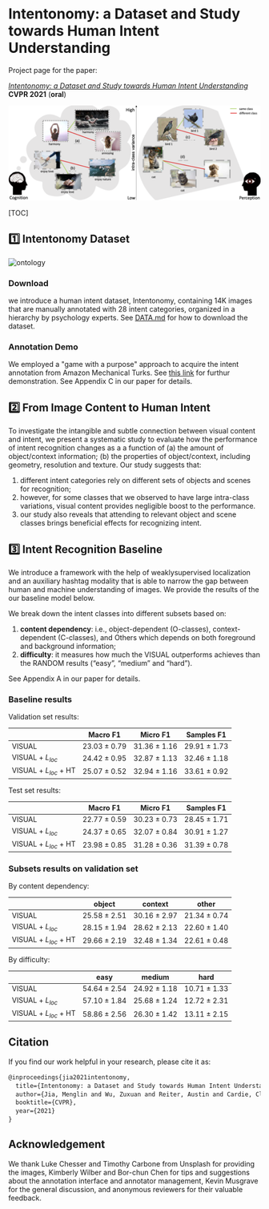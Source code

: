 

# Intentonomy: a Dataset and Study towards Human Intent Understanding

Project page for the paper:

[*Intentonomy: a Dataset and Study towards Human Intent Understanding*](https://arxiv.org/abs/2011.05558) **CVPR 2021** (**oral**)

![teaser](images/teaser.png)



[TOC]



## 1️⃣ Intentonomy Dataset

![ontology](images/ontology.gif)

### Download 

we introduce a human intent dataset, Intentonomy, containing 14K images that are manually annotated with 28 intent categories, organized in a hierarchy by psychology experts. See [DATA.md](https://github.com/KMnP/intentonomy/blob/master/DATA.md) for how to download the dataset.

### Annotation Demo

We employed a "game with a purpose" approach to acquire the intent annotation from Amazon Mechanical Turks. See [this link](https://kmnp.github.io/intent_demo/) for furthur demonstration. See Appendix C in our paper for details.



## 2️⃣ From Image Content to Human Intent

To investigate the intangible and subtle connection between visual content and intent, we present a systematic study to evaluate how the performance of intent recognition changes as a a function of (a) the amount of object/context information; (b) the properties of object/context, including geometry, resolution and texture. Our study suggests that:

1. different intent categories rely on different sets of objects and scenes for recognition; 
2. however, for some classes that we observed to have large intra-class variations, visual content provides negligible boost to the performance. 
3. our study also reveals that attending to relevant object and scene classes brings beneficial effects for recognizing intent.

## 3️⃣ Intent Recognition Baseline

We introduce a framework with the help of weaklysupervised localization and an auxiliary hashtag modality that is able to narrow the gap between human and machine understanding of images. We provide the results of the our baseline model below.

We break down the intent classes into different subsets based on:

1. **content dependency**: i.e., object-dependent (O-classes), context-dependent (C-classes), and Others which depends on both foreground and background information; 
2. **difficulty**: it measures how much the VISUAL outperforms achieves than the RANDOM results (“easy”, “medium” and “hard”). 

See Appendix A in our paper for details.

### Baseline results

Validation set results:

|                         | Macro F1         | Micro F1         | Samples F1       |
| ----------------------- | ---------------- | ---------------- | ---------------- |
| VISUAL                  | 23.03 $\pm$ 0.79 | 31.36 $\pm$ 1.16 | 29.91 $\pm$ 1.73 |
| VISUAL + $L_{loc}$      | 24.42 $\pm$ 0.95 | 32.87 $\pm$ 1.13 | 32.46 $\pm$ 1.18 |
| VISUAL + $L_{loc}$ + HT | 25.07 $\pm$ 0.52 | 32.94 $\pm$ 1.16 | 33.61 $\pm$ 0.92 |

Test set results:

|                         | Macro F1         | Micro F1         | Samples F1       |
| ----------------------- | ---------------- | ---------------- | ---------------- |
| VISUAL                  | 22.77 $\pm$ 0.59 | 30.23 $\pm$ 0.73 | 28.45 $\pm$ 1.71 |
| VISUAL + $L_{loc}$      | 24.37 $\pm$ 0.65 | 32.07 $\pm$ 0.84 | 30.91 $\pm$ 1.27 |
| VISUAL + $L_{loc}$ + HT | 23.98 $\pm$ 0.85 | 31.28 $\pm$ 0.36 | 31.39 $\pm$ 0.78 |



### Subsets results on validation set

By content dependency:

|                         | object           | context          | other            |
| ----------------------- | ---------------- | ---------------- | ---------------- |
| VISUAL                  | 25.58 $\pm$ 2.51 | 30.16 $\pm$ 2.97 | 21.34 $\pm$ 0.74 |
| VISUAL + $L_{loc}$      | 28.15 $\pm$ 1.94 | 28.62 $\pm$ 2.13 | 22.60 $\pm$ 1.40 |
| VISUAL + $L_{loc}$ + HT | 29.66 $\pm$ 2.19 | 32.48 $\pm$ 1.34 | 22.61 $\pm$ 0.48 |

By difficulty:

|                         | easy             | medium           | hard             |
| ----------------------- | ---------------- | ---------------- | ---------------- |
| VISUAL                  | 54.64 $\pm$ 2.54 | 24.92 $\pm$ 1.18 | 10.71 $\pm$ 1.33 |
| VISUAL + $L_{loc}$      | 57.10 $\pm$ 1.84 | 25.68 $\pm$ 1.24 | 12.72 $\pm$ 2.31 |
| VISUAL + $L_{loc}$ + HT | 58.86 $\pm$ 2.56 | 26.30 $\pm$ 1.42 | 13.11 $\pm$ 2.15 |



## Citation

If you find our work helpful in your research, please cite it as:

```tex
@inproceedings{jia2021intentonomy,
  title={Intentonomy: a Dataset and Study towards Human Intent Understanding},
  author={Jia, Menglin and Wu, Zuxuan and Reiter, Austin and Cardie, Claire and Belongie, Serge and Lim, Ser-Nam},
  booktitle={CVPR},
  year={2021}
}
```



## Acknowledgement

We thank Luke Chesser and Timothy Carbone from Unsplash for providing the images, Kimberly Wilber and Bor-chun Chen for tips and suggestions about the annotation interface and annotator management, Kevin Musgrave for the general discussion, and anonymous reviewers for their valuable feedback.
